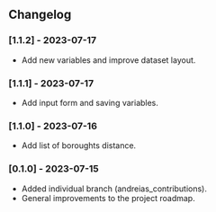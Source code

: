 ## Changelog

### [1.1.2] - 2023-07-17

- Add new variables and improve dataset layout.

### [1.1.1] - 2023-07-17

- Add input form and saving variables.

### [1.1.0] - 2023-07-16

- Add list of boroughts distance.

### [0.1.0] - 2023-07-15

- Added individual branch (andreias_contributions).
- General improvements to the project roadmap.
